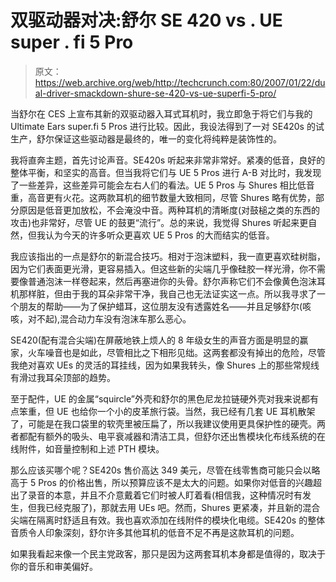 # 双驱动器对决:舒尔 SE 420 vs . UE super . fi 5 Pro 

> 原文：<https://web.archive.org/web/http://techcrunch.com:80/2007/01/22/dual-driver-smackdown-shure-se-420-vs-ue-superfi-5-pro/>

当舒尔在 CES 上宣布其新的双驱动器入耳式耳机时，我立即急于将它们与我的 Ultimate Ears super.fi 5 Pros 进行比较。因此，我设法得到了一对 SE420s 的试生产，舒尔保证这些驱动器是最终的，唯一的变化将纯粹是装饰性的。

我将直奔主题，首先讨论声音。SE420s 听起来非常非常好。紧凑的低音，良好的整体平衡，和坚实的高音。但当我将它们与 UE 5 Pros 进行 A-B 对比时，我发现了一些差异，这些差异可能会左右人们的看法。UE 5 Pros 与 Shures 相比低音重，高音更有火花。这两款耳机的细节数量大致相同，尽管 Shures 略有优势，部分原因是低音更加放松，不会淹没中音。两种耳机的清晰度(对鼓槌之类的东西的攻击)也非常好，尽管 UE 的鼓更“流行”。总的来说，我觉得 Shures 听起来更自然，但我认为今天的许多听众更喜欢 UE 5 Pros 的大而结实的低音。

我应该指出的一点是舒尔的新混合技巧。相对于泡沫塑料，我一直更喜欢硅树脂，因为它们表面更光滑，更容易插入。但这些新的尖端几乎像硅胶一样光滑，你不需要像普通泡沫一样卷起来，然后再塞进你的头骨。舒尔声称它们不会像黄色泡沫耳机那样脏，但由于我的耳朵非常干净，我自己也无法证实这一点。所以我寻求了一个朋友的帮助——为了保护蜡耳，这位朋友没有透露姓名——并且足够舒尔(咳咳，对不起),混合动力车没有泡沫车那么恶心。

SE420(配有混合尖端)在屏蔽地铁上烦人的 8 年级女生的声音方面是明显的赢家，火车噪音也是如此，尽管相比之下相形见绌。这两套都没有掉出的危险，尽管我绝对喜欢 UEs 的灵活的耳挂线，因为如果我转头，像 Shures 上的那些常规线有滑过我耳朵顶部的趋势。

至于配件，UE 的金属“squircle”外壳和舒尔的黑色尼龙拉链硬外壳对我来说都有点笨重，但 UE 也给你一个小的皮革旅行袋。当然，我已经有几套 UE 耳机散架了，可能是在我口袋里的软壳里被压扁了，所以我建议使用更具保护性的硬壳。两者都配有额外的吸头、电平衰减器和清洁工具，但舒尔还出售模块化布线系统的在线附件，如音量控制和上述 PTH 模块。

那么应该买哪个呢？SE420s 售价高达 349 美元，尽管在线零售商可能只会以略高于 5 Pros 的价格出售，所以预算应该不是太大的问题。如果你对低音的兴趣超出了录音的本意，并且不介意戴着它们时被人盯着看(相信我，这种情况时有发生，但我已经克服了)，那就去用 UEs 吧。然而，Shures 更紧凑，并且新的混合尖端在隔离时舒适且有效。我也喜欢添加在线附件的模块化电缆。SE420s 的整体音质令人印象深刻，舒尔许多其他耳机的低音不足不再是这款耳机的问题。

如果我看起来像一个民主党政客，那只是因为这两套耳机本身都是值得的，取决于你的音乐和审美偏好。